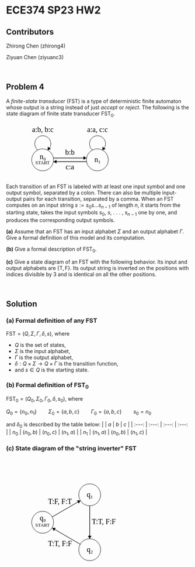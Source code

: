 # ECE374 SP23 HW2

## Contributors

Zhirong Chen (zhirong4)

Ziyuan Chen (ziyuanc3)

<br>

## Problem 4

A *finite-state transducer* (FST) is a type of deterministic finite automaton whose output is a string instead of just *accept* or *reject*. The following is the state diagram of finite state transducer $\textrm{FST}_0$.

<svg width="350" height="150" version="1.1" xmlns="http://www.w3.org/2000/svg">
	<ellipse stroke="black" stroke-width="1" fill="none" cx="100" cy="100" rx="30" ry="30"/>
	<text x="92" y="98" font-family="Times New Roman" font-size="20">n&#8320;</text>
	<text x="80" y="112" font-family="Times New Roman" font-size="13">START</text>
	<ellipse stroke="black" stroke-width="1" fill="none" cx="250" cy="100" rx="30" ry="30"/>
	<text x="242" y="106" font-family="Times New Roman" font-size="20">n&#8321;</text>
	<path stroke="black" stroke-width="1" fill="none" d="M 87.275,73.703 A 22,22 0 1 1 113.725,73.703"/>
	<text x="71" y="24" font-family="Times New Roman" font-size="20">a:b, b:c</text>
	<polygon fill="black" stroke-width="1" points="113.725,73.703 122.473,70.17 114.382,64.292"/>
	<polygon stroke="black" stroke-width="1" points="130,95 220,95"/>
	<polygon fill="black" stroke-width="1" points="220,95 212,90 212,100"/>
	<text x="162" y="86" font-family="Times New Roman" font-size="20">b:b</text>
	<path stroke="black" stroke-width="1" fill="none" d="M 237.275,73.703 A 22,22 0 1 1 263.725,73.703"/>
	<text x="222" y="24" font-family="Times New Roman" font-size="20">a:a, c:c</text>
	<polygon fill="black" stroke-width="1" points="263.725,73.703 272.473,70.17 264.382,64.292"/>
	<polygon stroke="black" stroke-width="1" points="220,105 130,105"/>
	<polygon fill="black" stroke-width="1" points="130,105 138,110 138,100"/>
	<text x="163" y="126" font-family="Times New Roman" font-size="20">c:a</text>
</svg>

Each transition of an FST is labeled with at least one input symbol and one output symbol, separated by a colon. There can also be multiple input-output pairs for each transition, separated by a comma. When an FST computes on an input string $s := s_0 s \ldots s_{n−1}$ of length $n$, it starts from the starting state, takes the input symbols $s_0$, $s$, . . . , $s_{n−1}$ one by one, and produces the corresponding output symbols.

**(a)** Assume that an FST has an input alphabet $\Sigma$ and an output alphabet $\Gamma$. Give a formal definition of this model and its computation.

**(b)** Give a formal description of $\textrm{FST}_0$.

**(c)** Give a state diagram of an FST with the following behavior. Its input and output alphabets are $\{\textrm{T}, \textrm{F}\}$. Its output string is inverted on the positions with indices divisible by 3 and is identical on all the other positions.

<br>

## Solution

### **(a)** Formal definition of any FST

$\textrm{FST} = (Q, \Sigma, \Gamma, \delta, s)$, where
- $Q$ is the set of states,
- $\Sigma$ is the input alphabet,
- $\Gamma$ is the output alphabet,
- $\delta : Q \times \Sigma \rightarrow Q \times \Gamma$ is the transition function,
- and $s \in Q$ is the starting state.

### **(b)** Formal definition of $\textrm{FST}_0$

$\textrm{FST}_0 = (Q_0, \Sigma_0, \Gamma_0, \delta, s_0)$, where

$Q_0 = \{n_0, n_1\} \qquad \Sigma_0 = \{a, b, c\} \qquad \Gamma_0 = \{a, b, c\} \qquad s_0 = n_0$

and $\delta_0$ is described by the table below:
| | $a$ | $b$ | $c$ |
| :---: | :---: | :---: | :---: |
| $n_0$ | $(n_0, b)$ | $(n_0, c)$ | $(n_1, a)$ |
| $n_1$ | $(n_1, a)$ | $(n_0, b)$ | $(n_1, c)$ |

### **(c)** State diagram of the "string inverter" FST

<svg width="350" height="350" version="1.1" xmlns="http://www.w3.org/2000/svg">
	<ellipse stroke="black" stroke-width="1" fill="none" cx="100" cy="175" rx="30" ry="30"/>
	<text x="92" y="170" font-family="Times New Roman" font-size="20">q&#8320;</text>
	<text x="80" y="187" font-family="Times New Roman" font-size="13">START</text>
	<ellipse stroke="black" stroke-width="1" fill="none" cx="229" cy="100" rx="30" ry="30"/>
	<text x="221" y="106" font-family="Times New Roman" font-size="20">q&#8321;</text>
	<ellipse stroke="black" stroke-width="1" fill="none" cx="229" cy="250" rx="30" ry="30"/>
	<text x="221" y="256" font-family="Times New Roman" font-size="20">q&#8322;</text>
	<polygon stroke="black" stroke-width="1" points="126.435,160.421 203.565,115.579"/>
	<polygon fill="black" stroke-width="1" points="203.565,115.579 194.136,115.277 199.162,123.922"/>
	<text x="115" y="125" font-family="Times New Roman" font-size="20">T:F, F:T</text>
	<polygon stroke="black" stroke-width="1" points="229,130 229,220"/>
	<polygon fill="black" stroke-width="1" points="229,220 234,212 224,212"/>
	<text x="235" y="180" font-family="Times New Roman" font-size="20">T:T, F:F</text>
	<polygon stroke="black" stroke-width="1" points="203.565,235.421 126.435,190.579"/>
	<polygon fill="black" stroke-width="1" points="126.435,190.579 130.838,198.922 135.864,190.277"/>
	<text x="115" y="240" font-family="Times New Roman" font-size="20">T:T, F:F</text>
</svg>
